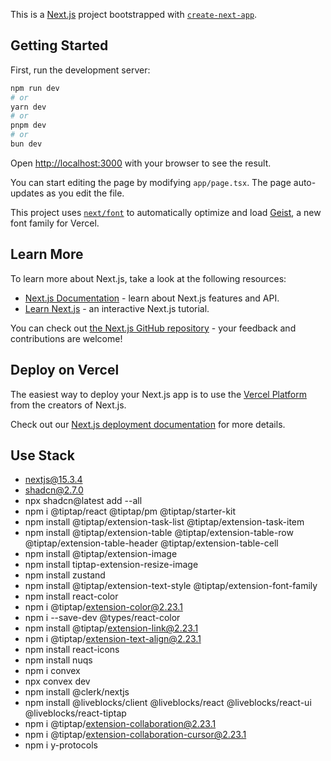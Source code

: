 This is a [Next.js](https://nextjs.org) project bootstrapped with [`create-next-app`](https://nextjs.org/docs/app/api-reference/cli/create-next-app).

## Getting Started

First, run the development server:

```bash
npm run dev
# or
yarn dev
# or
pnpm dev
# or
bun dev
```

Open [http://localhost:3000](http://localhost:3000) with your browser to see the result.

You can start editing the page by modifying `app/page.tsx`. The page auto-updates as you edit the file.

This project uses [`next/font`](https://nextjs.org/docs/app/building-your-application/optimizing/fonts) to automatically optimize and load [Geist](https://vercel.com/font), a new font family for Vercel.

## Learn More

To learn more about Next.js, take a look at the following resources:

- [Next.js Documentation](https://nextjs.org/docs) - learn about Next.js features and API.
- [Learn Next.js](https://nextjs.org/learn) - an interactive Next.js tutorial.

You can check out [the Next.js GitHub repository](https://github.com/vercel/next.js) - your feedback and contributions are welcome!

## Deploy on Vercel

The easiest way to deploy your Next.js app is to use the [Vercel Platform](https://vercel.com/new?utm_medium=default-template&filter=next.js&utm_source=create-next-app&utm_campaign=create-next-app-readme) from the creators of Next.js.

Check out our [Next.js deployment documentation](https://nextjs.org/docs/app/building-your-application/deploying) for more details.


## Use Stack

- nextjs@15.3.4
- shadcn@2.7.0
- npx shadcn@latest add --all
- npm i @tiptap/react @tiptap/pm @tiptap/starter-kit
- npm install @tiptap/extension-task-list @tiptap/extension-task-item
- npm install @tiptap/extension-table @tiptap/extension-table-row @tiptap/extension-table-header @tiptap/extension-table-cell
- npm install @tiptap/extension-image
- npm install tiptap-extension-resize-image
- npm install zustand
- npm install @tiptap/extension-text-style @tiptap/extension-font-family
- npm install react-color
- npm i @tiptap/extension-color@2.23.1
- npm i --save-dev @types/react-color
- npm install @tiptap/extension-link@2.23.1
- npm i @tiptap/extension-text-align@2.23.1
- npm install react-icons
- npm install nuqs
- npm i convex
- npx convex dev
- npm install @clerk/nextjs
- npm install @liveblocks/client @liveblocks/react @liveblocks/react-ui @liveblocks/react-tiptap
- npm i @tiptap/extension-collaboration@2.23.1
- npm i @tiptap/extension-collaboration-cursor@2.23.1
- npm i y-protocols